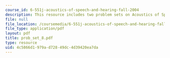 ```yaml
---
course_id: 6-551j-acoustics-of-speech-and-hearing-fall-2004
description: This resource includes two problem sets on Acoustics of Speech and Hearing.
file: null
file_location: /coursemedia/6-551j-acoustics-of-speech-and-hearing-fall-2004/4c5866d1979ad72849dc4d39420ea7da_prob_set_8.pdf
file_type: application/pdf
layout: pdf
title: prob_set_8.pdf
type: resource
uid: 4c5866d1-979a-d728-49dc-4d39420ea7da
---
```

